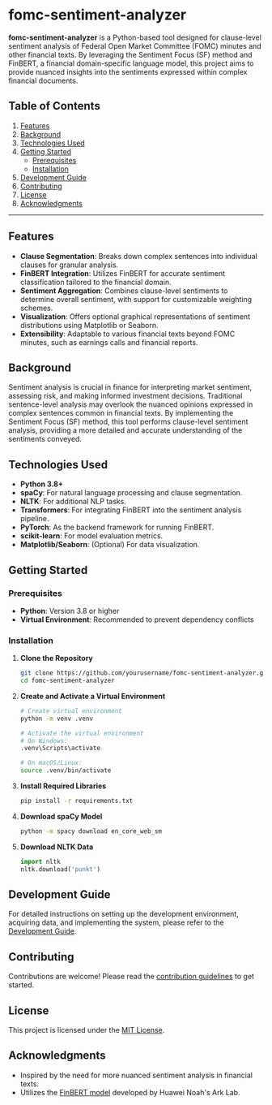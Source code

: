 # fomc-sentiment-analyzer

**fomc-sentiment-analyzer** is a Python-based tool designed for clause-level sentiment analysis of Federal Open Market Committee (FOMC) minutes and other financial texts. By leveraging the Sentiment Focus (SF) method and FinBERT, a financial domain-specific language model, this project aims to provide nuanced insights into the sentiments expressed within complex financial documents.

## Table of Contents

1. [Features](#features)
2. [Background](#background)
3. [Technologies Used](#technologies-used)
4. [Getting Started](#getting-started)
    - [Prerequisites](#prerequisites)
    - [Installation](#installation)
5. [Development Guide](#development-guide)
6. [Contributing](#contributing)
7. [License](#license)
8. [Acknowledgments](#acknowledgments)

---

## Features

- **Clause Segmentation**: Breaks down complex sentences into individual clauses for granular analysis.
- **FinBERT Integration**: Utilizes FinBERT for accurate sentiment classification tailored to the financial domain.
- **Sentiment Aggregation**: Combines clause-level sentiments to determine overall sentiment, with support for customizable weighting schemes.
- **Visualization**: Offers optional graphical representations of sentiment distributions using Matplotlib or Seaborn.
- **Extensibility**: Adaptable to various financial texts beyond FOMC minutes, such as earnings calls and financial reports.

## Background

Sentiment analysis is crucial in finance for interpreting market sentiment, assessing risk, and making informed investment decisions. Traditional sentence-level analysis may overlook the nuanced opinions expressed in complex sentences common in financial texts. By implementing the Sentiment Focus (SF) method, this tool performs clause-level sentiment analysis, providing a more detailed and accurate understanding of the sentiments conveyed.

## Technologies Used

- **Python 3.8+**
- **spaCy**: For natural language processing and clause segmentation.
- **NLTK**: For additional NLP tasks.
- **Transformers**: For integrating FinBERT into the sentiment analysis pipeline.
- **PyTorch**: As the backend framework for running FinBERT.
- **scikit-learn**: For model evaluation metrics.
- **Matplotlib/Seaborn**: (Optional) For data visualization.

## Getting Started

### Prerequisites

- **Python**: Version 3.8 or higher
- **Virtual Environment**: Recommended to prevent dependency conflicts

### Installation

1. **Clone the Repository**

   ```bash
   git clone https://github.com/yourusername/fomc-sentiment-analyzer.git
   cd fomc-sentiment-analyzer
   ```

2. **Create and Activate a Virtual Environment**

   ```bash
   # Create virtual environment
   python -m venv .venv

   # Activate the virtual environment
   # On Windows:
   .venv\Scripts\activate

   # On macOS/Linux:
   source .venv/bin/activate
   ```

3. **Install Required Libraries**

   ```bash
   pip install -r requirements.txt
   ```

4. **Download spaCy Model**

   ```bash
   python -m spacy download en_core_web_sm
   ```

5. **Download NLTK Data**

   ```python
   import nltk
   nltk.download('punkt')
   ```

## Development Guide

For detailed instructions on setting up the development environment, acquiring data, and implementing the system, please refer to the [Development Guide](DEVELOPMENT.md).

## Contributing

Contributions are welcome! Please read the [contribution guidelines](CONTRIBUTING.md) to get started.

## License

This project is licensed under the [MIT License](LICENSE).

## Acknowledgments

- Inspired by the need for more nuanced sentiment analysis in financial texts.
- Utilizes the [FinBERT model](https://huggingface.co/yiyanghkust/finbert-tone) developed by Huawei Noah's Ark Lab.